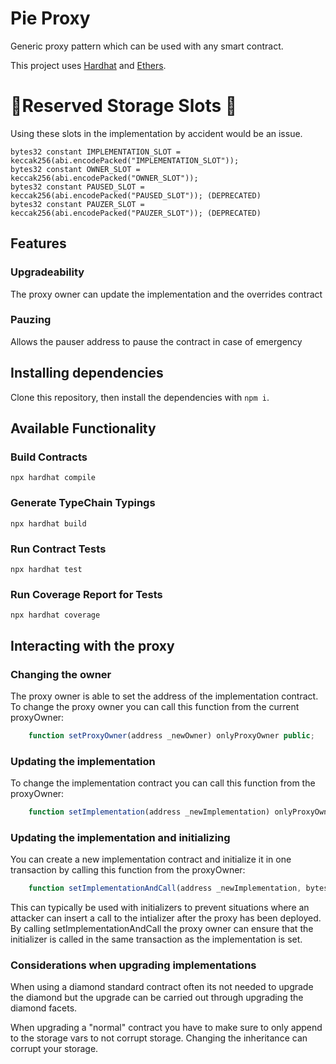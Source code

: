 # Pie Proxy

Generic proxy pattern which can be used with any smart contract.

This project uses [Hardhat](https://hardhat.org/) and [Ethers](https://docs.ethers.io/ethers.js/html/index.html).

# 🚨Reserved Storage Slots 🚨

Using these slots in the implementation by accident would be an issue.

```
bytes32 constant IMPLEMENTATION_SLOT = keccak256(abi.encodePacked("IMPLEMENTATION_SLOT"));
bytes32 constant OWNER_SLOT = keccak256(abi.encodePacked("OWNER_SLOT"));
bytes32 constant PAUSED_SLOT = keccak256(abi.encodePacked("PAUSED_SLOT")); (DEPRECATED)
bytes32 constant PAUZER_SLOT = keccak256(abi.encodePacked("PAUZER_SLOT")); (DEPRECATED)
```

## Features

### Upgradeability

The proxy owner can update the implementation and the overrides contract

### Pauzing

Allows the pauser address to pause the contract in case of emergency

## Installing dependencies

Clone this repository, then install the dependencies with `npm i`.

## Available Functionality

### Build Contracts

`npx hardhat compile`

### Generate TypeChain Typings

`npx hardhat build`

### Run Contract Tests

`npx hardhat test`

### Run Coverage Report for Tests

`npx hardhat coverage`

## Interacting with the proxy

### Changing the owner

The proxy owner is able to set the address of the implementation contract.
To change the proxy owner you can call this function from the current proxyOwner:

```js
    function setProxyOwner(address _newOwner) onlyProxyOwner public;
```

### Updating the implementation

To change the implementation contract you can call this function from the proxyOwner:

```js
    function setImplementation(address _newImplementation) onlyProxyOwner public;
```

### Updating the implementation and initializing

You can create a new implementation contract and initialize it in one transaction by calling this function from the proxyOwner:

```js
    function setImplementationAndCall(address _newImplementation, bytes calldata _data) payable onlyProxyOwner public;
```

This can typically be used with initializers to prevent situations where an attacker can insert a call to the intializer after the proxy has been deployed.
By calling setImplementationAndCall the proxy owner can ensure that the initializer is called in the same transaction as the implementation is set.

### Considerations when upgrading implementations

When using a diamond standard contract often its not needed to upgrade the diamond but the upgrade can be carried out through upgrading the diamond facets.

When upgrading a "normal" contract you have to make sure to only append to the storage vars to not corrupt storage. Changing the inheritance can corrupt your storage.
